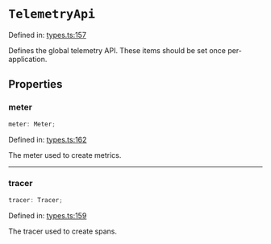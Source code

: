 # `TelemetryApi`

Defined in: [types.ts:157](https://github.com/adobe/commerce-integration-starter-kit/blob/d46a74bab8354601aa6e2e47719b09780c913f3a/packages/aio-lib-telemetry/source/types.ts#L157)

Defines the global telemetry API. These items should be set once per-application.

## Properties

### meter

```ts
meter: Meter;
```

Defined in: [types.ts:162](https://github.com/adobe/commerce-integration-starter-kit/blob/d46a74bab8354601aa6e2e47719b09780c913f3a/packages/aio-lib-telemetry/source/types.ts#L162)

The meter used to create metrics.

---

### tracer

```ts
tracer: Tracer;
```

Defined in: [types.ts:159](https://github.com/adobe/commerce-integration-starter-kit/blob/d46a74bab8354601aa6e2e47719b09780c913f3a/packages/aio-lib-telemetry/source/types.ts#L159)

The tracer used to create spans.
